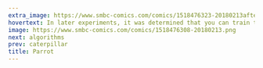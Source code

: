 ```yaml
---
extra_image: https://www.smbc-comics.com/comics/1518476323-20180213after.png
hovertext: In later experiments, it was determined that you can train the bird to claim to enjoy Donnie Darko, Free Jazz, and the outdoors.
image: https://www.smbc-comics.com/comics/1518476308-20180213.png
next: algorithms
prev: caterpillar
title: Parrot
---
```

